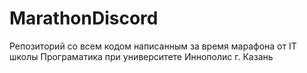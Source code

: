 # MarathonDiscord
Репозиторий со всем кодом написанным за время марафона от IT школы Програматика при университете Иннополис г. Казань
